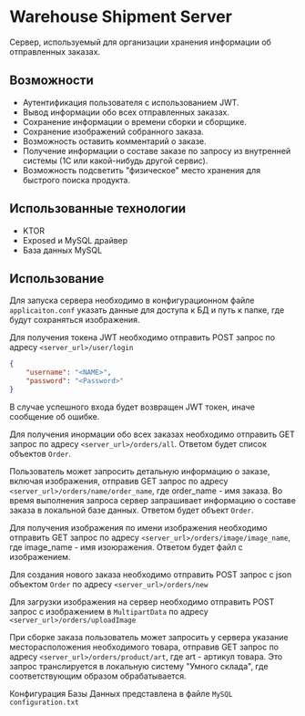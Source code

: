 # Warehouse Shipment Server
Сервер, используемый для организации хранения информации об отправленных заказах.
## Возможности
- Аутентификация пользователя с использованием JWT.
- Вывод информации обо всех отправленных заказах.
- Сохранение информации о времени сборки и сборщике.
- Сохранение изображений собранного заказа.
- Возможность оставить комментарий о заказе.
- Получение информации о составе заказе по запросу из внутренней системы (1С или какой-нибудь другой сервис).
- Возможность подсветить "физическое" место хранения для быстрого поиска продукта.

## Использованные технологии
- KTOR
- Exposed и MySQL драйвер
- База данных MySQL

## Использование

Для запуска сервера необходимо в конфигурационном файле `applicaiton.conf` указать данные для доступа к БД и путь к папке, где будут сохраняться изображения.

Для получения токена JWT необходимо отправить POST запрос по адресу `<server_url>/user/login`
```json
{
    "username": "<NAME>",
    "password": "<Password>"
}
```
В случае успешного входа будет возвращен JWT токен, иначе сообщение об ошибке.

Для получения инормации обо всех заказах необходимо отправить GET запрос по адресу `<server_url>/orders/all`. Ответом будет список объектов `Order`.

Пользователь может запросить детальную информацию о заказе, включая изображения, отправив GET запрос по адресу `<server_url>/orders/name/order_name`, где order_name - имя заказа. Во время выполнения запроса сервер запрашивает информацию о составе заказа в локальной базе данных. Ответом будет объект `Order`.

Для получения изображения по имени изображения необходимо отправить GET запрос по адресу `<server_url>/orders/image/image_name`, где image_name - имя изоюражения. Ответом будет файл с изображением.

Для создания нового заказа необходимо отправить POST запрос с json объектом `Order`  по адресу `<server_url>/orders/new`

Для загрузки изображения на сервер необходимо отправить POST запрос с изображением в `MultipartData` по адресу `<server_url>/orders/uploadImage`

При сборке заказа пользователь может запросить у сервера указание месторасположения необходимого товара, отправив GET запрос по адресу `<server_url>/orders/product/art`, где art - артикул товара. Это запрос транслируется в локальную систему "Умного склада", где соответствующим образом обрабатывается.

Конфигурация Базы Данных представлена в файле `MySQL configuration.txt`